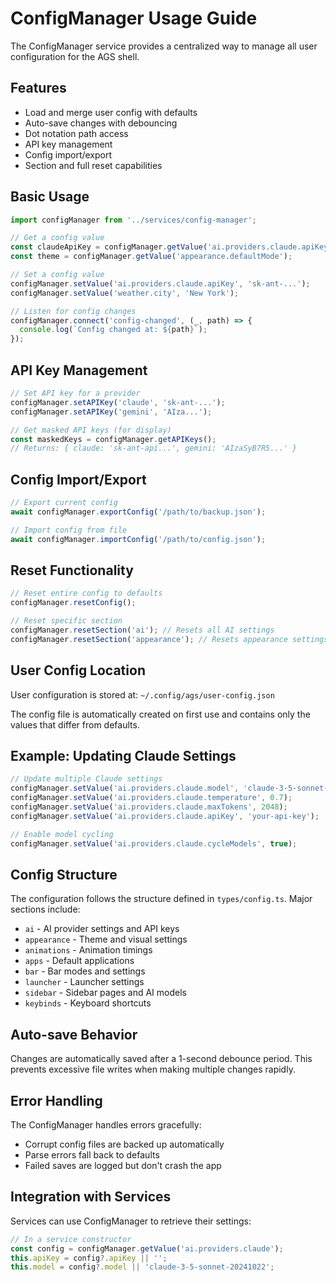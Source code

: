 # ConfigManager Usage Guide

The ConfigManager service provides a centralized way to manage all user configuration for the AGS shell.

## Features

- Load and merge user config with defaults
- Auto-save changes with debouncing
- Dot notation path access
- API key management
- Config import/export
- Section and full reset capabilities

## Basic Usage

```typescript
import configManager from '../services/config-manager';

// Get a config value
const claudeApiKey = configManager.getValue('ai.providers.claude.apiKey');
const theme = configManager.getValue('appearance.defaultMode');

// Set a config value
configManager.setValue('ai.providers.claude.apiKey', 'sk-ant-...');
configManager.setValue('weather.city', 'New York');

// Listen for config changes
configManager.connect('config-changed', (_, path) => {
  console.log(`Config changed at: ${path}`);
});
```

## API Key Management

```typescript
// Set API key for a provider
configManager.setAPIKey('claude', 'sk-ant-...');
configManager.setAPIKey('gemini', 'AIza...');

// Get masked API keys (for display)
const maskedKeys = configManager.getAPIKeys();
// Returns: { claude: 'sk-ant-api...', gemini: 'AIzaSyB7R5...' }
```

## Config Import/Export

```typescript
// Export current config
await configManager.exportConfig('/path/to/backup.json');

// Import config from file
await configManager.importConfig('/path/to/config.json');
```

## Reset Functionality

```typescript
// Reset entire config to defaults
configManager.resetConfig();

// Reset specific section
configManager.resetSection('ai'); // Resets all AI settings
configManager.resetSection('appearance'); // Resets appearance settings
```

## User Config Location

User configuration is stored at: `~/.config/ags/user-config.json`

The config file is automatically created on first use and contains only the values that differ from defaults.

## Example: Updating Claude Settings

```typescript
// Update multiple Claude settings
configManager.setValue('ai.providers.claude.model', 'claude-3-5-sonnet-20241022');
configManager.setValue('ai.providers.claude.temperature', 0.7);
configManager.setValue('ai.providers.claude.maxTokens', 2048);
configManager.setValue('ai.providers.claude.apiKey', 'your-api-key');

// Enable model cycling
configManager.setValue('ai.providers.claude.cycleModels', true);
```

## Config Structure

The configuration follows the structure defined in `types/config.ts`. Major sections include:

- `ai` - AI provider settings and API keys
- `appearance` - Theme and visual settings
- `animations` - Animation timings
- `apps` - Default applications
- `bar` - Bar modes and settings
- `launcher` - Launcher settings
- `sidebar` - Sidebar pages and AI models
- `keybinds` - Keyboard shortcuts

## Auto-save Behavior

Changes are automatically saved after a 1-second debounce period. This prevents excessive file writes when making multiple changes rapidly.

## Error Handling

The ConfigManager handles errors gracefully:
- Corrupt config files are backed up automatically
- Parse errors fall back to defaults
- Failed saves are logged but don't crash the app

## Integration with Services

Services can use ConfigManager to retrieve their settings:

```typescript
// In a service constructor
const config = configManager.getValue('ai.providers.claude');
this.apiKey = config?.apiKey || '';
this.model = config?.model || 'claude-3-5-sonnet-20241022';
```